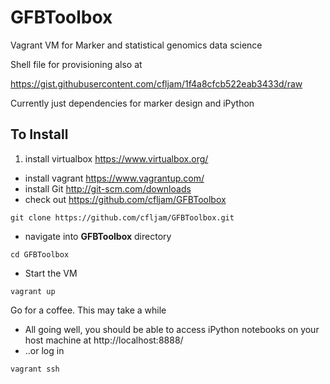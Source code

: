 GFBToolbox
==========

Vagrant VM for Marker and statistical genomics data science

Shell file for provisioning also at

https://gist.githubusercontent.com/cfljam/1f4a8cfcb522eab3433d/raw

Currently just dependencies for marker design and iPython

To Install
----------

1.  install virtualbox https://www.virtualbox.org/
* install vagrant https://www.vagrantup.com/
* install Git http://git-scm.com/downloads
* check out https://github.com/cfljam/GFBToolbox
```
git clone https://github.com/cfljam/GFBToolbox.git
```
* navigate into **GFBToolbox** directory
```
cd GFBToolbox
```
* Start the VM
```
vagrant up
```
Go for a coffee. This may take a while
* All going well, you should be able to access
iPython notebooks on your host machine at http://localhost:8888/
* ..or log in
```
vagrant ssh
```
